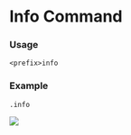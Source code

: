 # Info Command

### Usage

`<prefix>info`

### Example

```
.info
```

![](https://cdn.discordapp.com/attachments/282295514727448587/360805179156856842/image.png)

